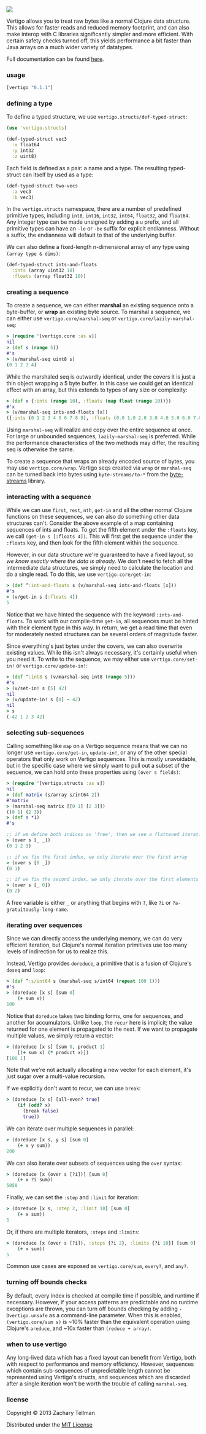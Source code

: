 ![](https://dl.dropboxusercontent.com/u/174179/vertigo/vertigo.png)

Vertigo allows you to treat raw bytes like a normal Clojure data structure.  This allows for faster reads and reduced memory footprint, and can also make interop with C libraries significantly simpler and more efficient.  With certain safety checks turned off, this yields performance a bit faster than Java arrays on a much wider variety of datatypes.

Full documentation can be found [here](http://ideolalia.com/vertigo).

### usage

```clj
[vertigo "0.1.1"]
```

### defining a type

To define a typed structure, we use `vertigo.structs/def-typed-struct`:

```clj
(use 'vertigo.structs)

(def-typed-struct vec3
  :x float64
  :y int32
  :z uint8)
```

Each field is defined as a pair: a name and a type.  The resulting typed-struct can itself by used as a type:

```clj
(def-typed-struct two-vecs
  :a vec3
  :b vec3)
```

In the `vertigo.structs` namespace, there are a number of predefined primitive types, including `int8`, `int16`, `int32`, `int64`, `float32`, and `float64`.  Any integer type can be made unsigned by adding a `u` prefix, and all primitive types can have an `-le` or `-be` suffix for explicit endianness.  Without a suffix, the endianness will default to that of the underlying buffer.

We can also define a fixed-length n-dimensional array of any type using `(array type & dims)`:

```clj
(def-typed-struct ints-and-floats
  :ints (array uint32 10)
  :floats (array float32 10))
```

### creating a sequence

To create a sequence, we can either **marshal** an existing sequence onto a byte-buffer, or **wrap** an existing byte source.  To marshal a sequence, we can either use `vertigo.core/marshal-seq` or `vertigo.core/lazily-marshal-seq`:

```clj
> (require '[vertigo.core :as v])
nil
> (def s (range 5))
#'s
> (v/marshal-seq uint8 s)
(0 1 2 3 4)
```

While the marshaled seq is outwardly identical, under the covers it is just a thin object wrapping a 5 byte buffer.  In this case we could get an identical effect with an array, but this extends to types of any size or complexity:

```clj
> (def x {:ints (range 10), :floats (map float (range 10))})
#'x
> (v/marshal-seq ints-and-floats [x])
({:ints (0 1 2 3 4 5 6 7 8 9), :floats (0.0 1.0 2.0 3.0 4.0 5.0 6.0 7.0 8.0 9.0)})
```

Using `marshal-seq` will realize and copy over the entire sequence at once.  For large or unbounded sequences, `lazily-marshal-seq` is preferred.  While the performance characteristics of the two methods may differ, the resulting seq is otherwise the same.

To create a sequence that wraps an already encoded source of bytes, you may use `vertigo.core/wrap`.  Vertigo seqs created via `wrap` or `marshal-seq` can be turned back into bytes using `byte-streams/to-*` from the [byte-streams](https://github.com/ztellman/byte-streams) library.

### interacting with a sequence

While we can use `first`, `rest`, `nth`, `get-in` and all the other normal Clojure functions on these sequences, we can also do something other data structures can't.  Consider the above example of a map containing sequences of ints and floats.  To get the fifth element under the `:floats` key, we call `(get-in s [:floats 4])`.  This will first get the sequence under the `:floats` key, and then look for the fifth element within the sequence.  

However, in our data structure we're guaranteed to have a fixed layout, so _we know exactly where the data is already_.  We don't need to fetch all the intermediate data structures, we simply need to calculate the location and do a single read.  To do this, we use `vertigo.core/get-in`:

```clj
> (def ^:int-and-floats s (v/marshal-seq ints-and-floats [x]))
#'s
> (v/get-in s [:floats 4])
5
```

Notice that we have hinted the sequence with the keyword `:ints-and-floats`.  To work with our compile-time `get-in`, all sequences must be hinted with their element type in this way.  In return, we get a read time that even for moderately nested structures can be several orders of magnitude faster.

Since everything's just bytes under the covers, we can also overwrite existing values.  While this isn't always necessary, it's certainly useful when you need it.  To write to the sequence, we may either use `vertigo.core/set-in!` or `vertigo.core/update-in!`:

```clj
> (def ^:int8 s (v/marshal-seq int8 (range 5)))
#'s
> (v/set-in! s [5] 42)
nil
> (v/update-in! s [0] - 42)
nil
> s
(-42 1 2 3 42)
```

### selecting sub-sequences

Calling something like `map` on a Vertigo sequence means that we can no longer use `vertigo.core/get-in`, `update-in!`, or any of the other special operators that only work on Vertigo sequences.  This is mostly unavoidable, but in the specific case where we simply want to pull out a subset of the sequence, we can hold onto these properties using `(over s fields)`:

```clj
> (require '[vertigo.structs :as s])
nil
> (def matrix (s/array s/int64 2))
#'matrix
> (marshal-seq matrix [[0 1] [2 3]])
((0 1) (2 3))
> (def s *1)
#'s

;; if we define both indices as 'free', then we see a flattened iteration over all elements
> (over s [_ _])
(0 1 2 3)

;; if we fix the first index, we only iterate over the first array
> (over s [0 _])
(0 1)

;; if we fix the second index, we only iterate over the first elements of each array
> (over s [_ 0])
(0 2)
```

A free variable is either `_` or anything that begins with `?`, like `?i` or `?a-gratuitously-long-name`.

### iterating over sequences

Since we can directly access the underlying memory, we can do very efficient iteration, but Clojure's normal iteration primitives use too many levels of indirection for us to realize this.

Instead, Vertigo provides `doreduce`, a primitive that is a fusion of Clojure's `doseq` and `loop`:

```clj
> (def ^:s/int64 s (marshal-seq s/int64 (repeat 100 1)))
#'s
> (doreduce [x s] [sum 0] 
    (+ sum x))
100
```

Notice that `doreduce` takes two binding forms, one for sequences, and another for accumulators.  Unlike `loop`, the `recur` here is implicit; the value returned for one element is propagated to the next.  If we want to propagate multiple values, we simply return a vector:

```clj
> (doreduce [x s] [sum 0, product 1]
    [(+ sum x) (* product x)])
[100 1]
```

Note that we're not actually allocating a new vector for each element, it's just sugar over a multi-value recursion.  

If we explicitly don't want to recur, we can use `break`:

```clj
> (doreduce [x s] [all-even? true]
    (if (odd? x)
      (break false)
      true))
```

We can iterate over multiple sequences in parallel:

```clj
> (doreduce [x s, y s] [sum 0]
    (+ x y sum))
200
```

We can also iterate over subsets of sequences using the `over` syntax:

```clj
> (doreduce [x (over s [?i])] [sum 0]
    (+ x ?i sum))
5050
```

Finally, we can set the `:step` and `:limit` for iteration:

```clj
> (doreduce [x s, :step 2, :limit 10] [sum 0]
    (+ x sum))
5
```

Or, if there are multiple iterators, `:steps` and `:limits`:

```clj
> (doreduce [x (over s [?i]), :steps {?i 2}, :limits {?i 10}] [sum 0]
    (+ x sum))
5
```

Common use cases are exposed as `vertigo.core/sum`, `every?`, and `any?`.

### turning off bounds checks

By default, every index is checked at compile time if possible, and runtime if necessary.  However, if your access patterns are predictable and no runtime exceptions are thrown, you can turn off bounds checking by adding `-Dvertigo.unsafe` as a command-line parameter.  When this is enabled, `(vertigo.core/sum s)` is ~10% faster than the equivalent operation using Clojure's `areduce`, and ~10x faster than `(reduce + array)`.

### when to use vertigo

Any long-lived data which has a fixed layout can benefit from Vertigo, both with respect to performance and memory efficiency.  However, sequences which contain sub-sequences of unpredictable length cannot be represented using Vertigo's structs, and sequences which are discarded after a single iteration won't be worth the trouble of calling `marshal-seq`.

### license

Copyright © 2013 Zachary Tellman

Distributed under the [MIT License](http://opensource.org/licenses/MIT)
